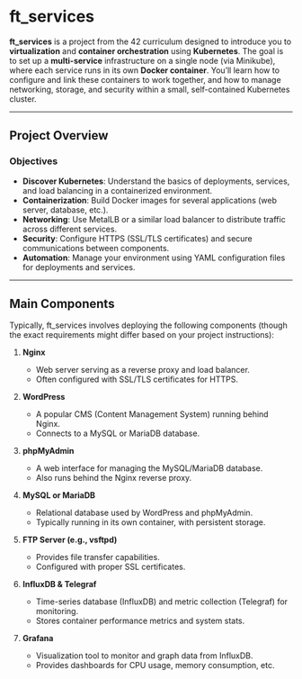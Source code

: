 # ft_services

**ft_services** is a project from the 42 curriculum designed to introduce you to **virtualization** and **container orchestration** using **Kubernetes**. The goal is to set up a **multi-service** infrastructure on a single node (via Minikube), where each service runs in its own **Docker container**. You’ll learn how to configure and link these containers to work together, and how to manage networking, storage, and security within a small, self-contained Kubernetes cluster.

---

## Project Overview

### Objectives
- **Discover Kubernetes**: Understand the basics of deployments, services, and load balancing in a containerized environment.
- **Containerization**: Build Docker images for several applications (web server, database, etc.).
- **Networking**: Use MetalLB or a similar load balancer to distribute traffic across different services.
- **Security**: Configure HTTPS (SSL/TLS certificates) and secure communications between components.
- **Automation**: Manage your environment using YAML configuration files for deployments and services.

---

## Main Components

Typically, ft_services involves deploying the following components (though the exact requirements might differ based on your project instructions):

1. **Nginx**  
   - Web server serving as a reverse proxy and load balancer.  
   - Often configured with SSL/TLS certificates for HTTPS.

2. **WordPress**  
   - A popular CMS (Content Management System) running behind Nginx.  
   - Connects to a MySQL or MariaDB database.

3. **phpMyAdmin**  
   - A web interface for managing the MySQL/MariaDB database.  
   - Also runs behind the Nginx reverse proxy.

4. **MySQL or MariaDB**  
   - Relational database used by WordPress and phpMyAdmin.  
   - Typically running in its own container, with persistent storage.

5. **FTP Server (e.g., vsftpd)**  
   - Provides file transfer capabilities.  
   - Configured with proper SSL certificates.

6. **InfluxDB & Telegraf**  
   - Time-series database (InfluxDB) and metric collection (Telegraf) for monitoring.  
   - Stores container performance metrics and system stats.

7. **Grafana**  
   - Visualization tool to monitor and graph data from InfluxDB.  
   - Provides dashboards for CPU usage, memory consumption, etc.
